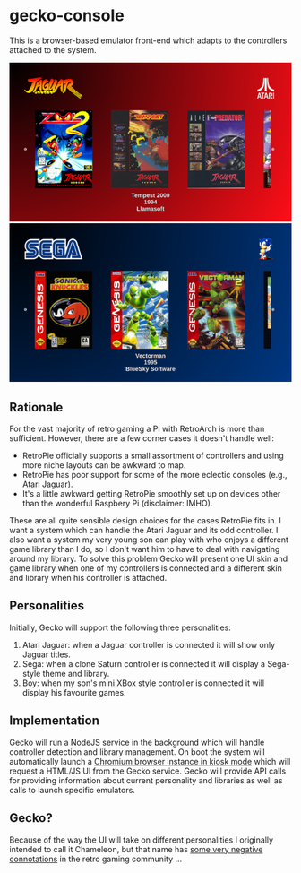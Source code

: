# gecko-console

This is a browser-based emulator front-end which adapts to the controllers attached 
to the system.

![Gecko with Jaguar personality](./preview/gecko-jag-screen-sm.png)
![Gecko with Sega personality](./preview/gecko-sega-screen-sm.png)

## Rationale

For the vast majority of retro gaming a Pi with RetroArch is more 
than sufficient. However, there are a few corner cases it doesn't handle well:

* RetroPie officially supports a small assortment of controllers 
and using more niche layouts can be awkward to map.
* RetroPie has poor support for some of the more eclectic consoles (e.g., Atari 
Jaguar).
* It's a little awkward getting RetroPie smoothly set up on devices other than 
the wonderful Raspbery Pi (disclaimer: IMHO).

These are all quite sensible design choices for the cases RetroPie fits in. I want 
a system which can handle the Atari Jaguar and its odd controller. I also want a 
system my very young son can play with who enjoys a different game library than I do, 
so I don't want him to have to deal with navigating around my library. To solve 
this problem Gecko will present one UI skin and game library when one of my 
controllers is connected and a different skin and library when his controller is attached.

## Personalities

Initially, Gecko will support the following three personalities:

1) Atari Jaguar: when a Jaguar controller is connected it will show only Jaguar titles.
2) Sega: when a clone Saturn controller is connected it will display a Sega-style theme 
and library.
3) Boy: when my son's mini XBox style controller is connected it will display his favourite games.

## Implementation

Gecko will run a NodeJS service in the background which will handle controller detection 
and library management. On boot the system will automatically launch a [Chromium 
browser instance in kiosk mode](https://github.com/dgrubb/Ubuntu-Kiosk) which will 
request a HTML/JS UI from the Gecko service. Gecko will provide API calls for 
providing information about current personality and libraries as well as calls to launch 
specific emulators.

## Gecko?

Because of the way the UI will take on different personalities I originally intended 
to call it Chameleon, but that name has [some very negative connotations](https://en.wikipedia.org/wiki/Chameleon_(video_game_console)) in the retro 
gaming community ... 
